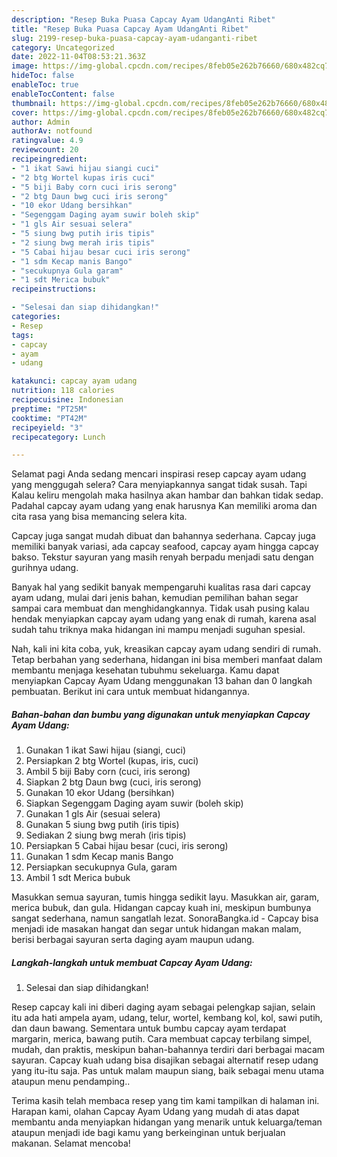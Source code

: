 ```yaml
---
description: "Resep Buka Puasa Capcay Ayam UdangAnti Ribet"
title: "Resep Buka Puasa Capcay Ayam UdangAnti Ribet"
slug: 2199-resep-buka-puasa-capcay-ayam-udanganti-ribet
category: Uncategorized
date: 2022-11-04T08:53:21.363Z
image: https://img-global.cpcdn.com/recipes/8feb05e262b76660/680x482cq70/capcay-ayam-udang-foto-resep-utama.jpg
hideToc: false
enableToc: true
enableTocContent: false
thumbnail: https://img-global.cpcdn.com/recipes/8feb05e262b76660/680x482cq70/capcay-ayam-udang-foto-resep-utama.jpg
cover: https://img-global.cpcdn.com/recipes/8feb05e262b76660/680x482cq70/capcay-ayam-udang-foto-resep-utama.jpg
author: Admin
authorAv: notfound
ratingvalue: 4.9
reviewcount: 20
recipeingredient:
- "1 ikat Sawi hijau siangi cuci"
- "2 btg Wortel kupas iris cuci"
- "5 biji Baby corn cuci iris serong"
- "2 btg Daun bwg cuci iris serong"
- "10 ekor Udang bersihkan"
- "Segenggam Daging ayam suwir boleh skip"
- "1 gls Air sesuai selera"
- "5 siung bwg putih iris tipis"
- "2 siung bwg merah iris tipis"
- "5 Cabai hijau besar cuci iris serong"
- "1 sdm Kecap manis Bango"
- "secukupnya Gula garam"
- "1 sdt Merica bubuk"
recipeinstructions:

- "Selesai dan siap dihidangkan!"
categories:
- Resep
tags:
- capcay
- ayam
- udang

katakunci: capcay ayam udang 
nutrition: 118 calories
recipecuisine: Indonesian
preptime: "PT25M"
cooktime: "PT42M"
recipeyield: "3"
recipecategory: Lunch

---
```



Selamat pagi Anda sedang mencari inspirasi resep capcay ayam udang yang menggugah selera? Cara menyiapkannya sangat tidak susah. Tapi Kalau keliru mengolah maka hasilnya akan hambar dan bahkan tidak sedap. Padahal capcay ayam udang yang enak harusnya Kan memiliki aroma dan cita rasa yang bisa memancing selera kita.


Capcay juga sangat mudah dibuat dan bahannya sederhana. Capcay juga memiliki banyak variasi, ada capcay seafood, capcay ayam hingga capcay bakso. Tekstur sayuran yang masih renyah berpadu menjadi satu dengan gurihnya udang.

Banyak hal yang sedikit banyak mempengaruhi kualitas rasa dari capcay ayam udang, mulai dari jenis bahan, kemudian pemilihan bahan segar sampai cara membuat dan menghidangkannya. Tidak usah pusing kalau hendak menyiapkan capcay ayam udang yang enak di rumah, karena asal sudah tahu triknya maka hidangan ini mampu menjadi suguhan spesial.


Nah, kali ini kita coba, yuk, kreasikan capcay ayam udang sendiri di rumah. Tetap berbahan yang sederhana, hidangan ini bisa memberi manfaat dalam membantu menjaga kesehatan tubuhmu sekeluarga. Kamu dapat menyiapkan Capcay Ayam Udang menggunakan 13 bahan dan 0 langkah pembuatan. Berikut ini cara untuk membuat hidangannya.

<!--inarticleads1-->

##### Bahan-bahan dan bumbu yang digunakan untuk menyiapkan Capcay Ayam Udang:

1. Gunakan 1 ikat Sawi hijau (siangi, cuci)
1. Persiapkan 2 btg Wortel (kupas, iris, cuci)
1. Ambil 5 biji Baby corn (cuci, iris serong)
1. Siapkan 2 btg Daun bwg (cuci, iris serong)
1. Gunakan 10 ekor Udang (bersihkan)
1. Siapkan Segenggam Daging ayam suwir (boleh skip)
1. Gunakan 1 gls Air (sesuai selera)
1. Gunakan 5 siung bwg putih (iris tipis)
1. Sediakan 2 siung bwg merah (iris tipis)
1. Persiapkan 5 Cabai hijau besar (cuci, iris serong)
1. Gunakan 1 sdm Kecap manis Bango
1. Persiapkan secukupnya Gula, garam
1. Ambil 1 sdt Merica bubuk


Masukkan semua sayuran, tumis hingga sedikit layu. Masukkan air, garam, merica bubuk, dan gula. Hidangan capcay kuah ini, meskipun bumbunya sangat sederhana, namun sangatlah lezat. SonoraBangka.id - Capcay bisa menjadi ide masakan hangat dan segar untuk hidangan makan malam, berisi berbagai sayuran serta daging ayam maupun udang. 

<!--inarticleads2-->

##### Langkah-langkah untuk membuat Capcay Ayam Udang:


1. Selesai dan siap dihidangkan!

Resep capcay kali ini diberi daging ayam sebagai pelengkap sajian, selain itu ada hati ampela ayam, udang, telur, wortel, kembang kol, kol, sawi putih, dan daun bawang. Sementara untuk bumbu capcay ayam terdapat margarin, merica, bawang putih. Cara membuat capcay terbilang simpel, mudah, dan praktis, meskipun bahan-bahannya terdiri dari berbagai macam sayuran. Capcay kuah udang bisa disajikan sebagai alternatif resep udang yang itu-itu saja. Pas untuk malam maupun siang, baik sebagai menu utama ataupun menu pendamping.. 

Terima kasih telah membaca resep yang tim kami tampilkan di halaman ini. Harapan kami, olahan Capcay Ayam Udang yang mudah di atas dapat membantu anda menyiapkan hidangan yang menarik untuk keluarga/teman ataupun menjadi ide bagi kamu yang berkeinginan untuk berjualan makanan. Selamat mencoba!
